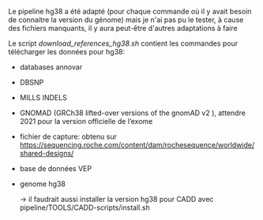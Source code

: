 Le pipeline hg38 a été adapté (pour chaque commande où il y avait besoin de connaitre la version du génome) mais je n'ai pas pu le tester, à cause des fichiers manquants, il y aura peut-être d'autres adaptations à faire

Le script _download_references_hg38.sh_ contient les commandes pour télécharger les données pour hg38:
- databases annovar
- DBSNP
- MILLS INDELS
- GNOMAD (GRCh38 lifted-over versions of the gnomAD v2 ), attendre 2021 pour la version officielle de l’exome
- fichier de capture: obtenu sur https://sequencing.roche.com/content/dam/rochesequence/worldwide/shared-designs/
- base de données VEP
- genome hg38

    -> il faudrait aussi installer la version hg38 pour CADD avec pipeline/TOOLS/CADD-scripts/install.sh
